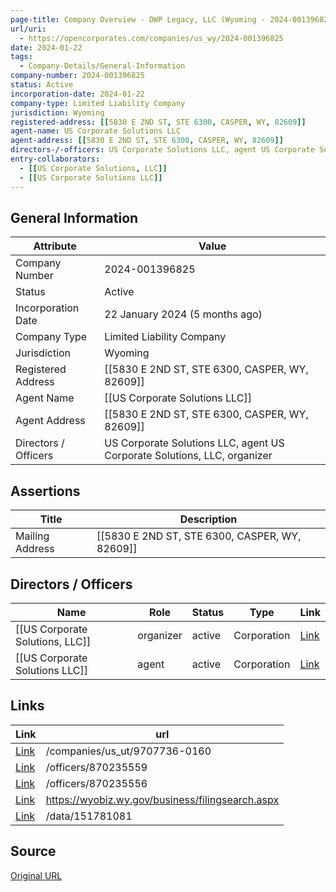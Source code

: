 ```yaml
---
page-title: Company Overview - DWP Legacy, LLC (Wyoming - 2024-001396825)
url/uri:
  - https://opencorporates.com/companies/us_wy/2024-001396825
date: 2024-01-22
tags:
  - Company-Details/General-Information
company-number: 2024-001396825
status: Active
incorporation-date: 2024-01-22
company-type: Limited Liability Company
jurisdiction: Wyoming
registered-address: [[5830 E 2ND ST, STE 6300, CASPER, WY, 82609]]
agent-name: US Corporate Solutions LLC
agent-address: [[5830 E 2ND ST, STE 6300, CASPER, WY, 82609]]
directors-/-officers: US Corporate Solutions LLC, agent US Corporate Solutions, LLC, organizer
entry-collaborators:
  - [[US Corporate Solutions, LLC]]
  - [[US Corporate Solutions LLC]]
---
```


## General Information
| Attribute          | Value                                       |
|--------------------|---------------------------------------------|
| Company Number     | 2024-001396825                              |
| Status             | Active                                      |
| Incorporation Date | 22 January 2024 (5 months ago)              |
| Company Type       | Limited Liability Company                   |
| Jurisdiction       | Wyoming                                     |
| Registered Address | [[5830 E 2ND ST, STE 6300, CASPER, WY, 82609]] |
| Agent Name         | [[US Corporate Solutions LLC]]              |
| Agent Address      | [[5830 E 2ND ST, STE 6300, CASPER, WY, 82609]] |
| Directors / Officers | US Corporate Solutions LLC, agent US Corporate Solutions, LLC, organizer |

## Assertions
| Title               | Description                                             |
|---------------------|---------------------------------------------------------|
| Mailing Address     | [[5830 E 2ND ST, STE 6300, CASPER, WY, 82609]]          |

## Directors / Officers
| Name                 | Role            | Status     | Type        | Link |
|----------------------|-----------------|------------|-------------|------|
| [[US Corporate Solutions, LLC]] | organizer       | active     | Corporation | [Link](https://opencorporates.com/officers/870235556) |
| [[US Corporate Solutions LLC]] | agent           | active     | Corporation | [Link](https://opencorporates.com/officers/870235559) |

## Links
| Link   | url                            
|--------|--------------------------------|
| [Link](/companies/us_ut/9707736-0160) |/companies/us_ut/9707736-0160 |
| [Link](/officers/870235559) |/officers/870235559           |
| [Link](/officers/870235556) |/officers/870235556           |
| [Link](https://wyobiz.wy.gov/business/filingsearch.aspx) |https://wyobiz.wy.gov/business/filingsearch.aspx|
| [Link](/data/151781081) |/data/151781081               |

## Source
[Original URL](https://opencorporates.com/companies/us_wy/2024-001396825)
